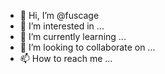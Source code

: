 - 👋 Hi, I’m @fuscage
- 👀 I’m interested in ...
- 🌱 I’m currently learning ...
- 💞️ I’m looking to collaborate on ...
- 📫 How to reach me ...

<!---
fuscage/fuscage is a ✨ special ✨ repository because its `README.md` (this file) appears on your GitHub profile.
You can click the Preview link to take a look at your changes.
--->
